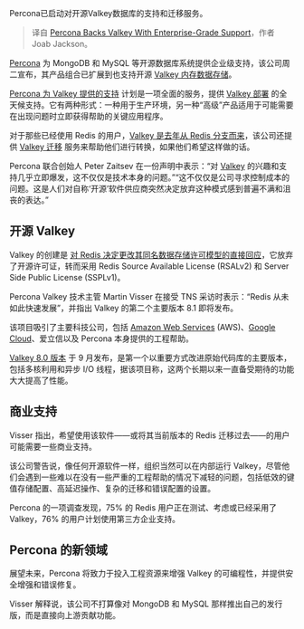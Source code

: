 
<!--
title: Percona 支持 Valkey，提供企业级支持
cover: https://cdn.thenewstack.io/media/2025/02/75f4c060-percona.png
-->

Percona已启动对开源Valkey数据库的支持和迁移服务。

> 译自 [Percona Backs Valkey With Enterprise-Grade Support](https://thenewstack.io/percona-backs-valkey-with-enterprise-grade-support/)，作者 Joab Jackson。

[Percona](https://www.percona.com/?utm_content=inline+mention) 为 MongoDB 和 MySQL 等开源数据库系统提供企业级支持，该公司周二宣布，其产品组合已扩展到也支持开源 [Valkey 内存数据存储](https://valkey.io/)。

[Percona 为 Valkey 提供的支持](https://www.percona.com/valkey/support-and-services) 计划是一项全面的服务，提供 [Valkey 部署](https://thenewstack.io/valkey-will-not-just-be-a-redis-retread/) 的全天候支持。它有两种形式：一种用于生产环境，另一种“高级”产品适用于可能需要在出现问题时立即获得帮助的关键应用程序。

对于那些已经使用 Redis 的用户，[Valkey 是去年从 Redis 分支而来](https://thenewstack.io/navigating-the-path-from-redis-to-valkey/)，该公司还提供 [Valkey 迁移](https://www.percona.com/resources/valkey-migration) 服务来帮助他们进行转换，如果他们希望这样做的话。

Percona 联合创始人 Peter Zaitsev 在一份声明中表示：“对 [Valkey](https://thenewstack.io/valkey-a-redis-fork-with-a-future/) 的兴趣和支持几乎立即爆发，这不仅仅是技术本身的问题。”“这不仅仅是公司寻求控制成本的问题。这是人们对自称‘开源’软件供应商突然决定放弃这种模式感到普遍不满和沮丧的表达。”

## 开源 Valkey

Valkey 的创建是 [对 Redis 决定更改其同名数据存储许可模型的直接回应](https://thenewstack.io/linux-foundation-forks-the-open-source-redis-as-valkey/)，它放弃了开源许可证，转而采用 Redis Source Available License (RSALv2) 和 Server Side Public License (SSPLv1)。

Percona Valkey 技术主管 Martin Visser 在接受 TNS 采访时表示：“Redis 从未如此快速发展”，并指出 Valkey 的第二个主要版本 8.1 即将发布。

该项目吸引了主要科技公司，包括 [Amazon Web Services](https://aws.amazon.com/?utm_content=inline+mention) (AWS)、[Google Cloud](https://cloud.google.com/?utm_content=inline+mention)、爱立信以及 Percona 本身提供的工程帮助。

[Valkey 8.0 版本](https://thenewstack.io/valkey-whats-new-and-whats-next/) 于 9 月发布，是第一个以重要方式改进原始代码库的主要版本，包括多核利用和异步 I/O 线程，据该项目称，这两个长期以来一直备受期待的功能大大提高了性能。

## 商业支持

Visser 指出，希望使用该软件——或将其当前版本的 Redis 迁移过去——的用户可能需要一些商业支持。

该公司警告说，像任何开源软件一样，组织当然可以在内部运行 Valkey，尽管他们会遇到一些难以在没有一些严重的工程帮助的情况下减轻的问题，包括低效的键值存储配置、高延迟操作、复杂的迁移和错误配置的设置。

Percona 的一项调查发现，75% 的 Redis 用户正在测试、考虑或已经采用了 Valkey，76% 的用户计划使用第三方企业支持。

## Percona 的新领域

展望未来，Percona 将致力于投入工程资源来增强 Valkey 的可编程性，并提供安全增强和错误修复。

Visser 解释说，该公司不打算像对 MongoDB 和 MySQL 那样推出自己的发行版，而是直接向上游贡献功能。
